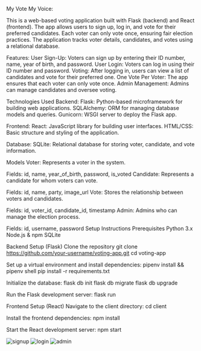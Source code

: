 My Vote My Voice:

This is a web-based voting application built with Flask (backend) and React (frontend). The app allows users to sign up, log in, and vote for their preferred candidates. Each voter can only vote once, ensuring fair election practices. The application tracks voter details, candidates, and votes using a relational database.

Features:
User Sign-Up: Voters can sign up by entering their ID number, name, year of birth, and password.
User Login: Voters can log in using their ID number and password.
Voting: After logging in, users can view a list of candidates and vote for their preferred one.
One Vote Per Voter: The app ensures that each voter can only vote once.
Admin Management: Admins can manage candidates and oversee voting.

Technologies Used
Backend:
Flask: Python-based microframework for building web applications.
SQLAlchemy: ORM for managing database models and queries.
Gunicorn: WSGI server to deploy the Flask app.

Frontend:
React: JavaScript library for building user interfaces.
HTML/CSS: Basic structure and styling of the application.

Database:
SQLite: Relational database for storing voter, candidate, and vote information.

Models
Voter: Represents a voter in the system.

Fields: id, name, year_of_birth, password, is_voted
Candidate: Represents a candidate for whom voters can vote.

Fields: id, name, party, image_url
Vote: Stores the relationship between voters and candidates.

Fields: id, voter_id, candidate_id, timestamp
Admin: Admins who can manage the election process.

Fields: id, username, password
Setup Instructions
Prerequisites
Python 3.x
Node.js & npm
SQLite

Backend Setup (Flask)
Clone the repository
git clone https://github.com/your-username/voting-app.git
cd voting-app

Set up a virtual environment and install dependencies:
pipenv install && pipenv shell
pip install -r requirements.txt

Initialize the database:
flask db init
flask db migrate
flask db upgrade

Run the Flask development server:
flask run

Frontend Setup (React)
Navigate to the client directory:
cd client

Install the frontend dependencies:
npm install

Start the React development server:
npm start

![signup](https://github.com/user-attachments/assets/f6f138e2-505c-4626-8165-2a285cff2d0b)
![login](https://github.com/user-attachments/assets/e8397b3d-e6cc-4e7f-abcf-b8e4c7e5492a)
![admin](https://github.com/user-attachments/assets/ab9ce994-b5e9-474c-b10b-f6096cca5d23)


